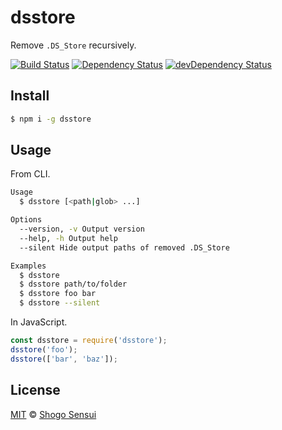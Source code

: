 # dsstore

Remove `.DS_Store` recursively.

[![Build Status](https://travis-ci.org/1000ch/dsstore.svg?branch=master)](https://travis-ci.org/1000ch/dsstore)
[![Dependency Status](https://david-dm.org/1000ch/dsstore.svg)](https://david-dm.org/1000ch/dsstore)
[![devDependency Status](https://david-dm.org/1000ch/dsstore/dev-status.svg)](https://david-dm.org/1000ch/dsstore?type=dev)

## Install

```bash
$ npm i -g dsstore
```

## Usage

From CLI.

```bash
Usage
  $ dsstore [<path|glob> ...]

Options
  --version, -v Output version
  --help, -h Output help
  --silent Hide output paths of removed .DS_Store

Examples
  $ dsstore
  $ dsstore path/to/folder
  $ dsstore foo bar
  $ dsstore --silent
```

In JavaScript.

```javascript
const dsstore = require('dsstore');
dsstore('foo');
dsstore(['bar', 'baz']);
```

## License

[MIT](https://1000ch.mit-license.org) © [Shogo Sensui](https://github.com/1000ch)
